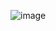 ![image](https://github.com/DiegoDias007/PackingList/assets/127633385/0dffd8fe-94cd-4d63-91f0-c04dd17326aa)

